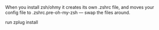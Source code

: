When you install zsh/ohmy it creates its own .zshrc file, and moves your config file to .zshrc.pre-oh-my-zsh — swap the files around.


run zplug install
